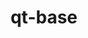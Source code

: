 ---
title: "qt-base"
layout: cache
categories: [package, develop-2025-04-06]
meta: {"compilers": ["gcc@11.1.0"], "num_specs": 1, "num_specs_by_stack": {"data-vis-sdk": 1, "root": 1}, "oss": ["ubuntu20.04"], "platforms": ["linux"], "stacks": ["data-vis-sdk", "root"], "targets": ["x86_64_v3"], "versions": ["6.9.0"]}
spec_details: [{"compiler": "gcc@11.1.0", "hash": "3bi7zcohneub6vh3tnig5wmlbmkebihb", "os": "ubuntu20.04", "platform": "linux", "size": "-", "stacks": ["data-vis-sdk", "root"], "target": "x86_64_v3", "variants": ["~accessibility", "build_system=cmake", "build_type=Release", "~dbus", "~framework", "generator=ninja", "~gtk", "+gui", "~ipo", "~network", "+opengl", "+shared", "+sql", "+widgets"], "versions": ["6.9.0"]}]
---